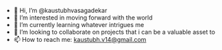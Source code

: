 - 👋 Hi, I’m @kaustubhvasagadekar
- 👀 I’m interested in moving forward with the world
- 🌱 I’m currently learning whatever intrigues me 
- 💞️ I’m looking to collaborate on projects that i can be a valuable asset to 
- 📫 How to reach me: kaustubh.v14@gmail.com

